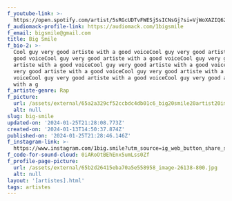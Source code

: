 ```yaml
---
f_youtube-link: >-
  https://open.spotify.com/artist/5sRGcUDTvFWESjSsICNsGj?si=VjWoXAZIQ62s3l5gzxJVeQ
f_audiomack-profile-link: https://audiomack.com/1bigsmile
f_email: bigsmile@gmail.com
title: Big Smile
f_bio-2: >-
  Cool guy very good artiste with a good voiceCool guy very good artiste with a
  good voiceCool guy very good artiste with a good voiceCool guy very good
  artiste with a good voiceCool guy very good artiste with a good voiceCool guy
  very good artiste with a good voiceCool guy very good artiste with a good
  voiceCool guy very good artiste with a good voiceCool guy very good artiste
  with a g
f_artiste-genre: Rap
f_picture:
  url: /assets/external/65a2a329cf52ccbdc4db01c6_big20smile20artist20image.png
  alt: null
slug: big-smile
updated-on: '2024-01-25T21:28:08.773Z'
created-on: '2024-01-13T14:50:37.874Z'
published-on: '2024-01-25T21:28:46.146Z'
f_instagram-link: >-
  https://www.instagram.com/1big.smile?utm_source=ig_web_button_share_sheet&igsh=ZDNlZDc0MzIxNw==
f_code-for-sound-cloud: 0iARoOtBEhEnx5umLss0Zf
f_profile-page-picture:
  url: /assets/external/65b2d26415eba70a5e558958_image-26138-800.jpg
  alt: null
layout: '[artistes].html'
tags: artistes
---
```



